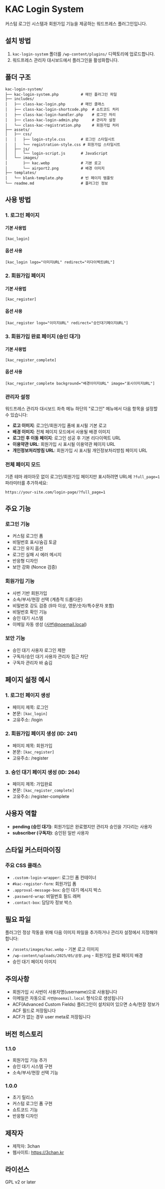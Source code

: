 # KAC Login System

커스텀 로그인 시스템과 회원가입 기능을 제공하는 워드프레스 플러그인입니다.

## 설치 방법

1. `kac-login-system` 폴더를 `/wp-content/plugins/` 디렉토리에 업로드합니다.
2. 워드프레스 관리자 대시보드에서 플러그인을 활성화합니다.

## 폴더 구조

```
kac-login-system/
├── kac-login-system.php          # 메인 플러그인 파일
├── includes/
│   ├── class-kac-login.php       # 메인 클래스
│   ├── class-kac-login-shortcode.php  # 쇼트코드 처리
│   ├── class-kac-login-handler.php    # 로그인 처리
│   ├── class-kac-login-admin.php      # 관리자 설정
│   └── class-kac-registration.php     # 회원가입 처리
├── assets/
│   ├── css/
│   │   ├── login-style.css       # 로그인 스타일시트
│   │   └── registration-style.css # 회원가입 스타일시트
│   ├── js/
│   │   └── login-script.js       # JavaScript
│   └── images/
│       ├── kac.webp              # 기본 로고
│       └── airport2.png          # 배경 이미지
├── templates/
│   └── blank-template.php        # 빈 페이지 템플릿
└── readme.md                     # 플러그인 정보

```

## 사용 방법

### 1. 로그인 페이지

#### 기본 사용법
```
[kac_login]
```

#### 옵션 사용
```
[kac_login logo="이미지URL" redirect="리다이렉트URL"]
```

### 2. 회원가입 페이지

#### 기본 사용법
```
[kac_register]
```

#### 옵션 사용
```
[kac_register logo="이미지URL" redirect="승인대기페이지URL"]
```

### 3. 회원가입 완료 페이지 (승인 대기)

#### 기본 사용법
```
[kac_register_complete]
```

#### 옵션 사용
```
[kac_register_complete background="배경이미지URL" image="표시이미지URL"]
```

### 관리자 설정

워드프레스 관리자 대시보드 좌측 메뉴 하단의 "로그인" 메뉴에서 다음 항목을 설정할 수 있습니다:

- **로고 이미지**: 로그인/회원가입 폼에 표시될 기본 로고
- **배경 이미지**: 전체 페이지 모드에서 사용될 배경 이미지
- **로그인 후 이동 페이지**: 로그인 성공 후 기본 리다이렉트 URL
- **이용약관 URL**: 회원가입 시 표시될 이용약관 페이지 URL
- **개인정보처리방침 URL**: 회원가입 시 표시될 개인정보처리방침 페이지 URL

### 전체 페이지 모드

기존 테마 레이아웃 없이 로그인/회원가입 페이지만 표시하려면 URL에 `?full_page=1` 파라미터를 추가하세요:

```
https://your-site.com/login-page/?full_page=1
```

## 주요 기능

### 로그인 기능
- 커스텀 로그인 폼
- 비밀번호 표시/숨김 토글
- 로그인 유지 옵션
- 로그인 실패 시 에러 메시지
- 반응형 디자인
- 보안 강화 (Nonce 검증)

### 회원가입 기능
- 사번 기반 회원가입
- 소속/부서/현장 선택 (계층적 드롭다운)
- 비밀번호 강도 검증 (9자 이상, 영문/숫자/특수문자 포함)
- 비밀번호 확인 기능
- 승인 대기 시스템
- 이메일 자동 생성 (사번@noemail.local)

### 보안 기능
- 승인 대기 사용자 로그인 제한
- 구독자/승인 대기 사용자 관리자 접근 차단
- 구독자 관리자 바 숨김

## 페이지 설정 예시

### 1. 로그인 페이지 생성
- 페이지 제목: 로그인
- 본문: `[kac_login]`
- 고유주소: /login

### 2. 회원가입 페이지 생성 (ID: 241)
- 페이지 제목: 회원가입
- 본문: `[kac_register]`
- 고유주소: /register

### 3. 승인 대기 페이지 생성 (ID: 264)
- 페이지 제목: 가입완료
- 본문: `[kac_register_complete]`
- 고유주소: /register-complete

## 사용자 역할

- **pending (승인 대기)**: 회원가입은 완료했지만 관리자 승인을 기다리는 사용자
- **subscriber (구독자)**: 승인된 일반 사용자

## 스타일 커스터마이징

### 주요 CSS 클래스
- `.custom-login-wrapper`: 로그인 폼 컨테이너
- `#kac-register-form`: 회원가입 폼
- `.approval-message-box`: 승인 대기 메시지 박스
- `.password-wrap`: 비밀번호 필드 래퍼
- `.contact-box`: 담당자 정보 박스

## 필요 파일

플러그인 정상 작동을 위해 다음 이미지 파일을 추가하거나 관리자 설정에서 지정해야 합니다:
- `/assets/images/kac.webp` - 기본 로고 이미지
- `/wp-content/uploads/2025/05/공항.png` - 회원가입 완료 페이지 배경
- 승인 대기 페이지 이미지

## 주의사항

- 회원가입 시 사번이 사용자명(username)으로 사용됩니다
- 이메일은 자동으로 `사번@noemail.local` 형식으로 생성됩니다
- ACF(Advanced Custom Fields) 플러그인이 설치되어 있으면 소속/현장 정보가 ACF 필드로 저장됩니다
- ACF가 없는 경우 user meta로 저장됩니다

## 버전 히스토리

### 1.1.0
- 회원가입 기능 추가
- 승인 대기 시스템 구현
- 소속/부서/현장 선택 기능

### 1.0.0
- 초기 릴리스
- 커스텀 로그인 폼 구현
- 쇼트코드 기능
- 반응형 디자인

## 제작자

- 제작자: 3chan
- 웹사이트: https://3chan.kr

## 라이선스

GPL v2 or later